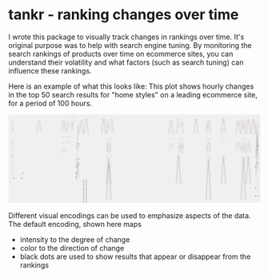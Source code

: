 
# tankr - ranking changes over time

I wrote this package to visually track changes in rankings over time. It's original purpose was to help with search engine tuning.  By monitoring the search rankings of products over time on ecommerce sites, you can understand their volatility and what factors (such as search tuning) can influence these rankings.  

Here is an example of what this looks like:  This plot shows hourly changes in the top 50 search results for "home styles" on a leading ecommerce site, for a period of 100 hours. 

![example plot](/img/example.png?raw=true)

Different visual encodings can be used to emphasize aspects of the data.  The default encoding, shown here maps
 - intensity to the degree of change
 - color to the direction of change
 - black dots are used to show results that appear or disappear from the rankings
